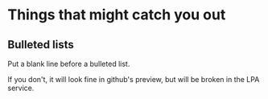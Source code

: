 # Things that might catch you out

## Bulleted lists

Put a blank line before a bulleted list.

If you don't, it will look fine in github's preview, but will be broken in the LPA service.

